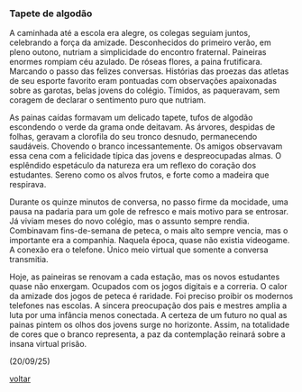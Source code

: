 ### Tapete de algodão

A caminhada até a escola era alegre, os colegas seguiam juntos, celebrando a força da amizade. Desconhecidos do primeiro verão, em pleno outono, nutriam a simplicidade do encontro fraternal. Paineiras enormes rompiam céu azulado. De róseas flores, a paina frutificara. Marcando o passo das felizes conversas. Histórias das proezas das atletas de seu esporte favorito eram pontuadas com observações apaixonadas sobre as garotas, belas jovens do colégio. Tímidos, as paqueravam, sem coragem de declarar o sentimento puro que nutriam.

As painas caídas formavam um delicado tapete, tufos de algodão escondendo o verde da grama onde deitavam. As árvores, despidas de folhas, geravam a clorofila do seu tronco desnudo, permanecendo saudáveis. Chovendo o branco incessantemente. Os amigos observavam essa cena com a felicidade típica das jovens e despreocupadas almas. O esplêndido espetáculo da natureza era um reflexo do coração dos estudantes. Sereno como os alvos frutos, e forte como a madeira que respirava.

Durante os quinze minutos de conversa, no passo firme da mocidade, uma pausa na padaria para um gole de refresco e mais motivo para se entrosar. Já viviam meses do novo colégio, mas o assunto sempre rendia. Combinavam fins-de-semana de peteca, o mais alto sempre vencia, mas o importante era a companhia. Naquela época, quase não existia videogame. A conexão era o telefone. Único meio virtual que somente a conversa transmitia.

Hoje, as paineiras se renovam a cada estação, mas os novos estudantes quase não enxergam. Ocupados com os jogos digitais e a correria. O calor da amizade dos jogos de peteca é raridade. Foi preciso proibir os modernos telefones nas escolas. A sincera preocupação dos pais e mestres amplia a luta por uma infância menos conectada. A certeza de um futuro no qual as painas pintem os olhos dos jovens surge no horizonte. Assim, na totalidade de cores que o branco representa, a paz da contemplação reinará sobre a insana virtual prisão.

(20/09/25)

[voltar](./)